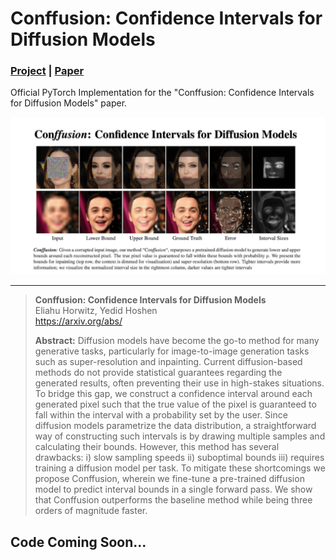 # Conffusion: Confidence Intervals for Diffusion Models
### [Project](https://www.vision.huji.ac.il/conffusion) | [Paper](https://arxiv.org/abs/) <br>
Official PyTorch Implementation for the "Conffusion: Confidence Intervals for Diffusion Models" paper.  

![](imgs/header.png)

___

> **Conffusion: Confidence Intervals for Diffusion Models**<br>
> Eliahu Horwitz, Yedid Hoshen<br>
> https://arxiv.org/abs/ <br>
>
>**Abstract:** Diffusion models have become the go-to method for many generative tasks, particularly for image-to-image generation tasks such as super-resolution and inpainting. 
> Current diffusion-based methods do not provide statistical guarantees regarding the generated results, often preventing their use in high-stakes situations. 
> To bridge this gap, we construct a confidence interval around each generated pixel such that the true value of the pixel is guaranteed to fall within the interval with a probability set by the user. 
> Since diffusion models parametrize the data distribution, a straightforward way of constructing such intervals is by drawing multiple samples and calculating their bounds. 
> However, this method has several drawbacks: i) slow sampling speeds ii) suboptimal bounds iii) requires training a diffusion model per task. 
> To mitigate these shortcomings we propose Conffusion, wherein we fine-tune a pre-trained diffusion model to predict interval bounds in a single forward pass. 
> We show that Conffusion outperforms the baseline method while being three orders of magnitude faster.



## Code Coming Soon...
